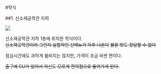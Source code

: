 #학식

##1. <a name="sinsojae">신소재공학관 지하</a>

<img src="https://s3-ap-northeast-2.amazonaws.com/locawiki/geek/34_thumb_sinsojae.png"/>

신소재공학관 지하 1층에 위치한 학식이다.<br>
~~신소재공학관이라 그런지 실험적인 신메뉴가 자주 나온다~~ ~~물론 맛도 장담할 수 없다~~

점심시간에도 과하게 붐비지는 않지만, 가격이 조금 비싼 편이다.

~~출구에 CU가 있어서 자신도 모르게 편의점으로 들어가게 된다.~~
